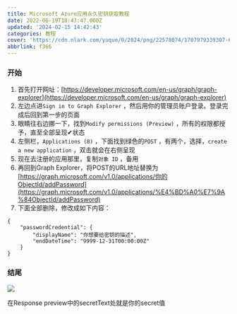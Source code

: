 ```yaml
---
title: Microsoft Azure应用永久密钥获取教程
date: 2022-06-19T18:47:47.000Z
updated: '2024-02-15 14:42:43'
categories: 教程
cover: 'https://cdn.nlark.com/yuque/0/2024/png/22578074/1707979339307-695c5973-8395-4d58-b1a3-7a77f94e86bd.png?x-oss-process=image%2Fresize%2Cw_937%2Climit_0'
abbrlink: f366
---
```

### 开始

1. 首先打开网址：[https://developer.microsoft.com/en-us/graph/graph-explorer](https://developer.microsoft.com/en-us/graph/graph-explorer)
2. 左边点进`Sign in to Graph Explorer` ，然后用你的管理员账户登录。登录完成后回到第一步的页面
3. 眼睛往右边挪一下，找到`Modify permissions (Preview)` ，所有的权限都授予，直至全部呈现✔状态
4. 左侧栏，`Applications (8)` ，下面找到绿色的`POST` ，有两个，选择，`create a new application` ，双击就会在右侧呈现
5. 现在去注册的应用那里，复制`对象 ID` ，备用
6. 再回到Graph Explorer，将POST的URL地址替换为[https://graph.microsoft.com/v1.0/applications/你的ObjectId/addPassword](https://graph.microsoft.com/v1.0/applications/%E4%BD%A0%E7%9A%84ObjectId/addPassword)
7. 下面全部删除，修改成如下内容：

```
{
    "passwordCredential": {
        "displayName": "你想要给密钥的描述",
        "endDateTime": "9999-12-31T00:00:00Z"
    }
}
```

### 结尾

![](https://pic1.xlenco.top/i/1672982930068-0e833c3a-2917-4682-b830-fec891b162cd.png#id=MJDxC&originHeight=348&originWidth=929&originalType=binary&ratio=1&rotation=0&showTitle=false&status=done&style=none&title=)

在Response preview中的secretText处就是你的secret值
